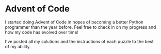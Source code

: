 # Advent of Code

I started doing Advent of Code in hopes of becoming a better Python programmer than the year before. Feel free to check in on my progress and how my code has evolved over time!

I've posted all my solutions and the instructions of each puzzle to the best of my ability.
